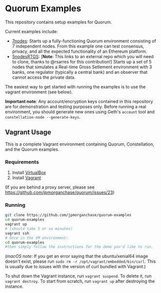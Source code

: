 # Quorum Examples

This repository contains setup examples for Quorum.

Current examples include:
* [7nodes](https://github.com/jpmorganchase/quorum-examples/tree/master/examples/7nodes): Starts up a fully-functioning Quorum environment consisting of 7 independent nodes. From this example one can test consensus, privacy, and all the expected functionality of an Ethereum platform.
* [5nodesRTGS](https://github.com/bacen/quorum-examples/tree/master/examples/5nodesRTGS): [__Note__: This links to an external repo which you will need to clone, thanks to @rsarres for this contribution!] Starts up a set of 5 nodes that simulates a Real-time Gross Setlement environment with 3 banks, one regulator (typically a central bank) and an observer that cannot access the private data.

The easiest way to get started with running the examples is to use the vagrant environment (see below).

**Important note**: Any account/encryption keys contained in this repository are for
demonstration and testing purposes only. Before running a real environment, you should
generate new ones using Geth's `account` tool and `constellation-node --generate-keys`.

## Vagrant Usage

This is a complete Vagrant environment containing Quorum, Constellation, and the
Quorum examples.

### Requirements

  1. Install [VirtualBox](https://www.virtualbox.org/wiki/Downloads)
  2. Install [Vagrant](https://www.vagrantup.com/downloads.html)

(If you are behind a proxy server, please see https://github.com/jpmorganchase/quorum/issues/23)

### Running

```sh
git clone https://github.com/jpmorganchase/quorum-examples
cd quorum-examples
vagrant up
# (should take 5 or so minutes)
vagrant ssh
# Once in the VM environment:
cd quorum-examples
#then simply follow the instructions for the demo you'd like to run.
```

(*macOS note*: If you get an error saying that the ubuntu/xenial64 image doesn't
exist, please run `sudo rm -r /opt/vagrant/embedded/bin/curl`. This is usually due to
issues with the version of curl bundled with Vagrant.)

To shut down the Vagrant instance, run `vagrant suspend`. To delete it, run
`vagrant destroy`. To start from scratch, run `vagrant up` after destroying the
instance.

